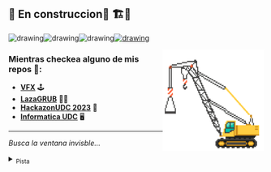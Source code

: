 ## 🚧 En construccion🚧 🏗️👷   

<img src="https://github.com/images/mona-whisper.gif" alt="drawing" width="50"/><img src="https://github.com/images/mona-whisper.gif" alt="drawing" width="50"/><img src="https://github.com/images/mona-whisper.gif" alt="drawing" width="50"><a href="https://www.youtube.com/watch?v=xvFZjo5PgG0"><img src="https://manciniworldwide.com/wp-content/uploads/2019/02/invisible-png.png" alt="drawing" width="50"/></a>

<img align="right" width="200" height="200" src="https://github.com/FerLS/FerLS/blob/main/grua.gif">

### Mientras checkea alguno de mis repos 👀: 
- **[VFX](https://github.com/FerLS/UnityVFXs)** 🕹️  
- **[LazaGRUB](https://github.com/FerLS/LazaGRUB)** 🧔🏽
- **[HackazonUDC 2023](https://github.com/FerLS/HackazonUDC_2023)** 🤖
- **[Informatica UDC](https://github.com/FerLS/Informatica-UDC)** 🖥️

---

_Busca la ventana invisble..._
<details>
  <summary><sub>Pista</sub></summary>
  <i><sub>Tres felinos la protegen</sub></i>
  
</details>


<!--
**FerLS/FerLS** is a ✨ _special_ ✨ repository because its `README.md` (this file) appears on your GitHub profile.

Here are some ideas to get you started:

- 🔭 I’m currently working on ...
- 🌱 I’m currently learning ...
- 👯 I’m looking to collaborate on ...
- 🤔 I’m looking for help with ...
- 💬 Ask me about ...
- 📫 How to reach me: ...
- 😄 Pronouns: ...
- ⚡ Fun fact: ...
-->
